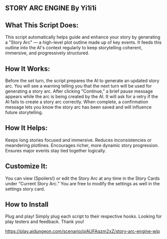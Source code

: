## STORY ARC ENGINE By Yi1i1i

## What This Script Does:
This script automatically helps guide and enhance your story by generating a "Story Arc" — a high-level plot outline made up of key events. It feeds this outline into the AI's context regularly to keep storytelling coherent, immersive, and progressively structured.

## How It Works:
Before the set turn, the script prepares the AI to generate an updated story arc.
You will see a warning telling you that the next turn will be used for generating a story arc.
After clicking “Continue,” a brief pause message appears while the arc is being created by the AI. It will ask for a retry if the AI fails to create a story arc correctly.
When complete, a confirmation message lets you know the story arc has been saved and will influence future storytelling.

## How It Helps:
Keeps long stories focused and immersive.
Reduces inconsistencies or meandering plotlines.
Encourages richer, more dynamic story progression.
Ensures major events stay tied together logically.

## Customize It:
You can view (Spoilers!) or edit the Story Arc at any time in the Story Cards under “Current Story Arc.”
You are free to modify the settings as well in the settings story card.

## How to Install
Plug and play! Simply plug each script to their respective hooks. 
Looking for play testers and feedback. Thank you!

https://play.aidungeon.com/scenario/piAUFAqzm2xZ/story-arc-engine-wip
